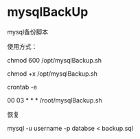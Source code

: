 # mysqlBackUp
mysql备份脚本

使用方式：

chmod 600 /opt/mysqlBackup.sh

chmod +x /opt/mysqlBackup.sh

crontab -e

00 03 * * * /root/mysqlBackup.sh

恢复

mysql -u username -p databse < backup.sql
